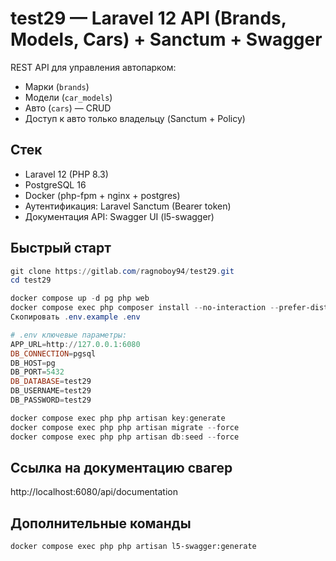 # test29 — Laravel 12 API (Brands, Models, Cars) + Sanctum + Swagger

REST API для управления автопарком:
- Марки (`brands`)
- Модели (`car_models`)
- Авто (`cars`) — CRUD
- Доступ к авто только владельцу (Sanctum + Policy)

## Стек
- Laravel 12 (PHP 8.3)
- PostgreSQL 16
- Docker (php-fpm + nginx + postgres)
- Аутентификация: Laravel Sanctum (Bearer token)
- Документация API: Swagger UI (l5-swagger)

## Быстрый старт

```powershell
git clone https://gitlab.com/ragnoboy94/test29.git
cd test29

docker compose up -d pg php web
docker compose exec php composer install --no-interaction --prefer-dist
Скопировать .env.example .env

# .env ключевые параметры:
APP_URL=http://127.0.0.1:6080
DB_CONNECTION=pgsql
DB_HOST=pg
DB_PORT=5432
DB_DATABASE=test29
DB_USERNAME=test29
DB_PASSWORD=test29

docker compose exec php php artisan key:generate
docker compose exec php php artisan migrate --force
docker compose exec php php artisan db:seed --force

```
## Ссылка на документацию свагер
http://localhost:6080/api/documentation

## Дополнительные команды
```
docker compose exec php php artisan l5-swagger:generate
```
